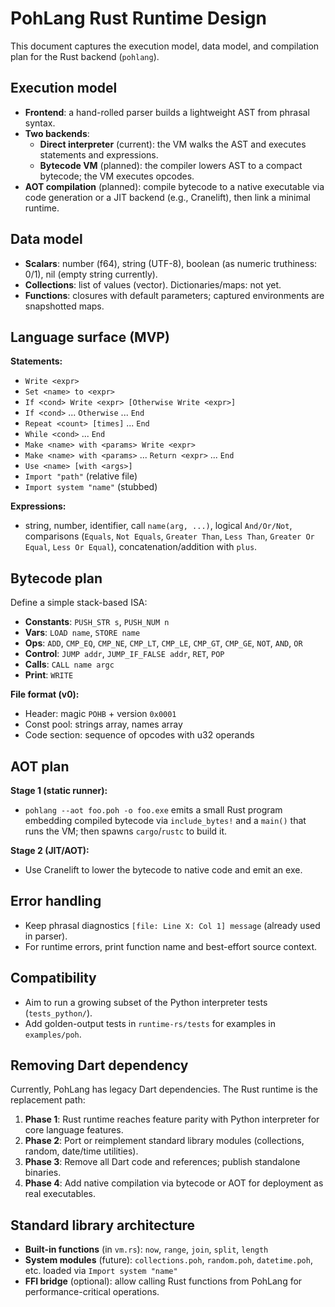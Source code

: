 # PohLang Rust Runtime Design

This document captures the execution model, data model, and compilation plan for the Rust backend (`pohlang`).

## Execution model

- **Frontend**: a hand-rolled parser builds a lightweight AST from phrasal syntax.
- **Two backends**:
  - **Direct interpreter** (current): the VM walks the AST and executes statements and expressions.
  - **Bytecode VM** (planned): the compiler lowers AST to a compact bytecode; the VM executes opcodes.
- **AOT compilation** (planned): compile bytecode to a native executable via code generation or a JIT backend (e.g., Cranelift), then link a minimal runtime.

## Data model

- **Scalars**: number (f64), string (UTF-8), boolean (as numeric truthiness: 0/1), nil (empty string currently). 
- **Collections**: list of values (vector). Dictionaries/maps: not yet.
- **Functions**: closures with default parameters; captured environments are snapshotted maps.

## Language surface (MVP)

**Statements:**
- `Write <expr>`
- `Set <name> to <expr>`
- `If <cond> Write <expr> [Otherwise Write <expr>]`
- `If <cond>` ... `Otherwise` ... `End`
- `Repeat <count> [times]` ... `End`
- `While <cond>` ... `End`
- `Make <name> with <params> Write <expr>`
- `Make <name> with <params>` ... `Return <expr>` ... `End`
- `Use <name> [with <args>]`
- `Import "path"` (relative file)
- `Import system "name"` (stubbed)

**Expressions:**
- string, number, identifier, call `name(arg, ...)`, logical `And/Or/Not`, comparisons (`Equals`, `Not Equals`, `Greater Than`, `Less Than`, `Greater Or Equal`, `Less Or Equal`), concatenation/addition with `plus`.

## Bytecode plan

Define a simple stack-based ISA:
- **Constants**: `PUSH_STR s`, `PUSH_NUM n`
- **Vars**: `LOAD name`, `STORE name`
- **Ops**: `ADD`, `CMP_EQ`, `CMP_NE`, `CMP_LT`, `CMP_LE`, `CMP_GT`, `CMP_GE`, `NOT`, `AND`, `OR`
- **Control**: `JUMP addr`, `JUMP_IF_FALSE addr`, `RET`, `POP`
- **Calls**: `CALL name argc`
- **Print**: `WRITE`

**File format (v0):**
- Header: magic `POHB` + version `0x0001`
- Const pool: strings array, names array
- Code section: sequence of opcodes with u32 operands

## AOT plan

**Stage 1 (static runner):**
- `pohlang --aot foo.poh -o foo.exe` emits a small Rust program embedding compiled bytecode via `include_bytes!` and a `main()` that runs the VM; then spawns `cargo`/`rustc` to build it.

**Stage 2 (JIT/AOT):**
- Use Cranelift to lower the bytecode to native code and emit an exe.

## Error handling

- Keep phrasal diagnostics `[file: Line X: Col 1] message` (already used in parser).
- For runtime errors, print function name and best-effort source context.

## Compatibility

- Aim to run a growing subset of the Python interpreter tests (`tests_python/`).
- Add golden-output tests in `runtime-rs/tests` for examples in `examples/poh`.

## Removing Dart dependency

Currently, PohLang has legacy Dart dependencies. The Rust runtime is the replacement path:

1. **Phase 1**: Rust runtime reaches feature parity with Python interpreter for core language features.
2. **Phase 2**: Port or reimplement standard library modules (collections, random, date/time utilities).
3. **Phase 3**: Remove all Dart code and references; publish standalone binaries.
4. **Phase 4**: Add native compilation via bytecode or AOT for deployment as real executables.

## Standard library architecture

- **Built-in functions** (in `vm.rs`): `now`, `range`, `join`, `split`, `length`
- **System modules** (future): `collections.poh`, `random.poh`, `datetime.poh`, etc. loaded via `Import system "name"`
- **FFI bridge** (optional): allow calling Rust functions from PohLang for performance-critical operations.

